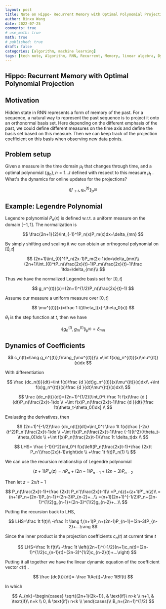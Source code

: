 ```yaml
---
layout: post
title: Note on Hippo- Recurrent Memory with Optimal Polynomial Projection
author: Binxu Wang
date: 2022-07-25 
comments: true
# use_math: true
math: true
# published: true
draft: false
categories: [algorithm, machine learning]
tags: [tech note, Algorithm, RNN, Recurrent, Memory, linear algebra, Dynamic System, Sequence Model]
---
```


## Hippo: Recurrent Memory with Optimal Polynomial Projection

## Motivation

Hidden state in RNN represents a form of memory of the past. For a sequence, a natural way to represent the past sequence is to project it onto an orthonormal basis set. Here depending on the different emphasis of the past, we could define different measures on the time axis and define the basis set based on this measure. Then we can keep track of the projection coefficient on this basis when observing new data points. 

## Problem setup

Given a measure in the time domain $\mu_t$ that changes through time, and a optimal polynomial $\{g_n\},n=1...t$ defined with respect to this measure $\mu_t$ . What's the dynamics for online updates for the projections?

$$
\lang f_{\leq t},g_n^{(t)}\rang_{\mu^{(t)}}
$$

## Example: Legendre Polynomial

Legendre polynomial $P_n(x)$ is defined w.r.t. a uniform measure on the domain $[-1,1]$. The normalization is 

$$
\frac{2n+1}{2}\int_{-1}^1P_n(x)P_m(x)dx=\delta_{mn}
$$

By simply shifting and scaling it we can obtain an orthogonal polynomial on $[0,t]$

$$
(2n+1)\int_{0}^1P_n(2x-1)P_m(2x-1)dx=\delta_{mn}\\
(2n+1)\int_{0}^tP_n(\frac{2x}{t}-1)P_m(\frac{2x}{t}-1)\frac 1tdx=\delta_{mn}\\
$$

Thus we have the normalized Legendre basis set for $[0,t]$

$$
g_n^{(t)}(x)=(2n+1)^{1/2}P_n(\frac{2x}{t}-1)
$$

Assume our measure a uniform measure over $[0,t]$

$$
\mu^{(t)}(x)=\frac 1 t(\theta_t(x)-\theta_0(x))
$$

$\theta_t$ is the step function at $t$, then we have 

$$
\lang g_n^{(t)},g_m^{(t)}\rang_{\mu^{(t)}}=\delta_{mn}
$$


## Dynamics of Coefficients

$$
c_n(t)=\lang g_n^{(t)},f\rang_{\mu^{(t)}}\\
=\int f(x)g_n^{(t)}(x)\mu^{(t)}(x)dx
$$

With differentiation 

$$
\frac {dc_n(t)}{dt}=\int f(x)\frac {d }{dt}g_n^{(t)}(x)\mu^{(t)}(x)dx\\
+\int f(x)g_n^{(t)}(x)\frac {d }{dt}\mu^{(t)}(x)dx\\
$$

$$
\frac {dc_n(t)}{dt}=(2n+1)^{1/2}[\int_0^t \frac 1t f(x)\frac {d }{dt}P_n(\frac{2x}t-1)dx \\
+\int f(x)P_n(\frac{2x}t-1)\frac {d }{dt}(\frac 1t(\theta_t-\theta_0))dx] \\
$$

Evaluating the derivatives, then 

$$
(2n+1)^{-1/2}\frac {dc_n(t)}{dt}=\int_0^t \frac 1t f(x)\frac {-2x}{t^2}P_n'(\frac{2x}t-1)dx \\
+\int f(x)P_n(\frac{2x}t-1)\frac {-1}{t^2}(\theta_t-\theta_0))dx \\
+\int f(x)P_n(\frac{2x}t-1)(\frac 1t \delta_t)dx \\
$$

$$
LHS=
\frac {-1}{t^2}\int_0^t f(x)\left(P_n(\frac{2x}t-1)+\frac {2x}t P_n'(\frac{2x}t-1)\right)dx \\
+\frac 1t f(t)P_n(1) \\
$$

We can use the recursion relationship of Legendre polynomial

$$
(z+1)P'_n(z)=nP_n+(2n-1)P_{n-1}+(2n-3)P_{n-2}
$$

Then let $z=2x/t-1$

$$
P_n(\frac{2x}t-1)+\frac {2x}t P_n'(\frac{2x}t-1)\\
=P_n(z)+(z+1)P'_n(z)\\
=(n+1)P_n+(2n-1)P_{n-1}+(2n-3)P_{n-2}+...\\
=(n+1)(2n+1)^{-1/2}P_n+(2n-1)^{1/2}g_{n-1}+(2n-3)^{1/2}g_{n-2}+...\\
$$

Putting the recursion back to LHS, 

$$
LHS=\frac 1t f(t)\\
-\frac 1t \lang f,(n+1)P_n+(2n-1)P_{n-1}+(2n-3)P_{n-2}+...\rang
$$

Since the inner product is the projection coefficients $c_n(t)$ at current time $t$ 

$$
LHS=\frac 1t f(t)\\
-\frac 1t \left((2n+1)^{-1/2}(n+1)c_n(t)+(2n-1)^{1/2}c_{n-1}(t)+(2n-3)^{1/2}c_{n-2}(t)+...\right)
$$

Putting it all together we have the linear dynamic equation of the coefficient vector $c(t)$ .

$$
\frac {dc(t)}{dt}=-\frac 1tAc(t)+\frac 1tBf(t)
$$

In which 

$$
A_{nk}=\begin{cases}
      \sqrt{(2n+1)(2k+1)}, & \text{if}\ n>k \\
      n+1, & \text{if}\ n=k \\
      0, & \text{if}\ n<k \\
    \end{cases}\\
 B_n=(2n+1)^{1/2}
$$
